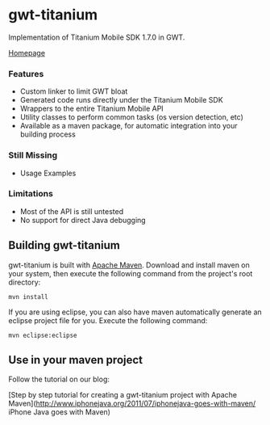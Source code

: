 # gwt-titanium

Implementation of Titanium Mobile SDK 1.7.0 in GWT.

[Homepage](http://www.iPhoneJava.org/ "The iPhoneJava Project Homepage")

### Features

 - Custom linker to limit GWT bloat
 - Generated code runs directly under the Titanium Mobile SDK
 - Wrappers to the entire Titanium Mobile API
 - Utility classes to perform common tasks (os version detection, etc)
 - Available as a maven package, for automatic integration into your building process
 
### Still Missing
 - Usage Examples 
 
### Limitations

 - Most of the API is still untested
 - No support for direct Java debugging

## Building gwt-titanium

gwt-titanium is built with [Apache Maven](http://maven.apache.org/ "Apache Maven"). Download
and install maven on your system, then execute the following command from the project's root
directory:

	mvn install

If you are using eclipse, you can also have maven automatically generate an eclipse project
file for you. Execute the following command:

	mvn eclipse:eclipse

## Use in your maven project

Follow the tutorial on our blog:

[Step by step tutorial for creating a gwt-titanium project with Apache Maven](http://www.iphonejava.org/2011/07/iphonejava-goes-with-maven/ iPhone Java goes with Maven)

	